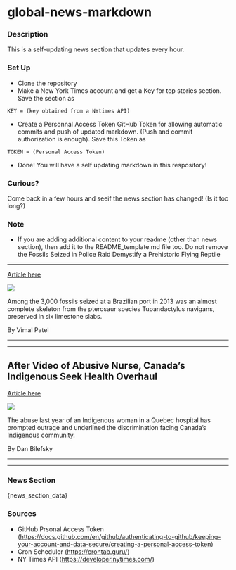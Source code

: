 # global-news-markdown

### Description 
This is a self-updating news section that updates every hour.

### Set Up 
* Clone the repository
* Make a New York Times account and get a Key for top stories section. Save the section as 
 ```
 KEY = (key obtained from a NYtimes API)
 ```
*  Create a Personnal Access Token GitHub Token for allowing automatic commits and push of updated markdown. (Push and commit authorization is enough). Save this Token as 
```
TOKEN = (Personal Access Token)
```
* Done! You will have a self updating markdown in this respository!

### Curious?
Come back in a few hours and seeif the news section has changed! (Is it too long?)

### Note
* If you are adding additional content to your readme (other than news section), then add it to the README_template.md file too. Do not remove the Fossils Seized in Police Raid Demystify a Prehistoric Flying Reptile
--------------------------------------------------------------------

[Article here](https://www.nytimes.com/2021/08/27/science/pterosaur-fossil.html)

[![](https://static01.nyt.com/images/2021/08/26/multimedia/26xp-fossil-2-promo/26xp-fossil-2-superJumbo.jpg)](https://www.nytimes.com/2021/08/27/science/pterosaur-fossil.html)

Among the 3,000 fossils seized at a Brazilian port in 2013 was an almost complete skeleton from the pterosaur species Tupandactylus navigans, preserved in six limestone slabs.

By Vimal Patel

* * *

* * *

After Video of Abusive Nurse, Canada’s Indigenous Seek Health Overhaul
----------------------------------------------------------------------

[Article here](https://www.nytimes.com/2021/08/28/world/canada/canada-indigenous-health-care.html)

[![](https://static01.nyt.com/images/2021/08/28/world/28canada-indigenoushealth-10/28canada-indigenoushealth-10-superJumbo.jpg)](https://www.nytimes.com/2021/08/28/world/canada/canada-indigenous-health-care.html)

The abuse last year of an Indigenous woman in a Quebec hospital has prompted outrage and underlined the discrimination facing Canada’s Indigenous community.

By Dan Bilefsky

* * *

* * *

### News Section 
{news_section_data}


### Sources 
* GitHub Prsonal Access Token (https://docs.github.com/en/github/authenticating-to-github/keeping-your-account-and-data-secure/creating-a-personal-access-token)
* Cron Scheduler (https://crontab.guru/)
* NY Times API (https://developer.nytimes.com/)

